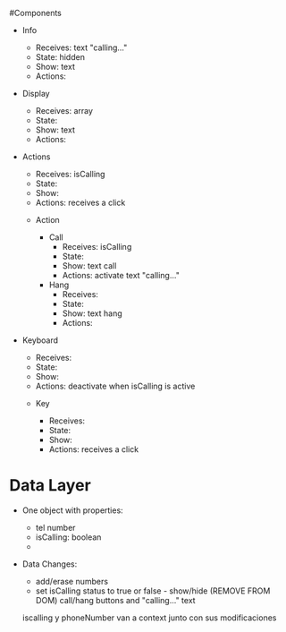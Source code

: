 #Components

- Info

  - Receives: text "calling..."
  - State: hidden
  - Show: text
  - Actions:

- Display

  - Receives: array
  - State:
  - Show: text
  - Actions:

- Actions

  - Receives: isCalling
  - State:
  - Show:
  - Actions: receives a click

  * Action

    - Call
      - Receives: isCalling
      - State:
      - Show: text call
      - Actions: activate text "calling..."
    - Hang
      - Receives:
      - State:
      - Show: text hang
      - Actions:

- Keyboard

  - Receives:
  - State:
  - Show:
  - Actions: deactivate when isCalling is active

  * Key

    - Receives:
    - State:
    - Show:
    - Actions: receives a click

# Data Layer

- One object with properties:

  - tel number
  - isCalling: boolean
  -

- Data Changes:

  - add/erase numbers
  - set isCalling status to true or false - show/hide (REMOVE FROM DOM) call/hang buttons and "calling..." text

  iscalling y phoneNumber van a context junto con sus modificaciones
